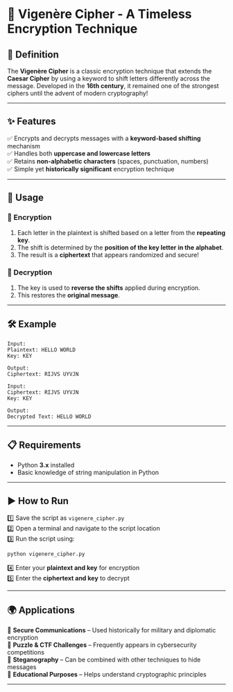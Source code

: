 # 🔐 Vigenère Cipher - A Timeless Encryption Technique  

## 📜 Definition  

The **Vigenère Cipher** is a classic encryption technique that extends the **Caesar Cipher** by using a keyword to shift letters differently across the message. Developed in the **16th century**, it remained one of the strongest ciphers until the advent of modern cryptography!  

---

## ✨ Features  

✅ Encrypts and decrypts messages with a **keyword-based shifting** mechanism  
✅ Handles both **uppercase and lowercase letters**  
✅ Retains **non-alphabetic characters** (spaces, punctuation, numbers)  
✅ Simple yet **historically significant** encryption technique  

---

## 🚀 Usage  

### 🔹 Encryption  
1. Each letter in the plaintext is shifted based on a letter from the **repeating key**.  
2. The shift is determined by the **position of the key letter in the alphabet**.  
3. The result is a **ciphertext** that appears randomized and secure!  

### 🔹 Decryption  
1. The key is used to **reverse the shifts** applied during encryption.  
2. This restores the **original message**.  

---

## 🛠️ Example  

```plaintext
Input:
Plaintext: HELLO WORLD
Key: KEY

Output:
Ciphertext: RIJVS UYVJN

Input:
Ciphertext: RIJVS UYVJN
Key: KEY

Output:
Decrypted Text: HELLO WORLD
```

---

## 📋 Requirements  

- Python **3.x** installed  
- Basic knowledge of string manipulation in Python  

---

## ▶️ How to Run  

1️⃣ Save the script as `vigenere_cipher.py`  
2️⃣ Open a terminal and navigate to the script location  
3️⃣ Run the script using:  

   ```bash
   python vigenere_cipher.py
   ```

4️⃣ Enter your **plaintext and key** for encryption  
5️⃣ Enter the **ciphertext and key** to decrypt  

---

## 🌍 Applications  

🔹 **Secure Communications** – Used historically for military and diplomatic encryption  
🔹 **Puzzle & CTF Challenges** – Frequently appears in cybersecurity competitions  
🔹 **Steganography** – Can be combined with other techniques to hide messages  
🔹 **Educational Purposes** – Helps understand cryptographic principles  

---

 

